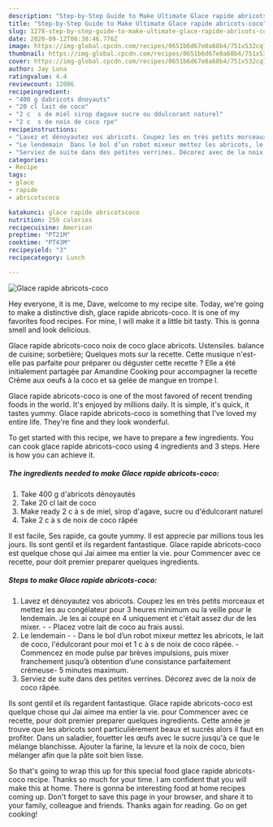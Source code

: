 ```yaml
---
description: "Step-by-Step Guide to Make Ultimate Glace rapide abricots-coco"
title: "Step-by-Step Guide to Make Ultimate Glace rapide abricots-coco"
slug: 1278-step-by-step-guide-to-make-ultimate-glace-rapide-abricots-coco
date: 2020-09-12T06:38:46.776Z
image: https://img-global.cpcdn.com/recipes/0651b6d67e0a68b4/751x532cq70/glace-rapide-abricots-coco-photo-principale-de-la-recette.jpg
thumbnail: https://img-global.cpcdn.com/recipes/0651b6d67e0a68b4/751x532cq70/glace-rapide-abricots-coco-photo-principale-de-la-recette.jpg
cover: https://img-global.cpcdn.com/recipes/0651b6d67e0a68b4/751x532cq70/glace-rapide-abricots-coco-photo-principale-de-la-recette.jpg
author: Jay Luna
ratingvalue: 4.4
reviewcount: 12086
recipeingredient:
- "400 g dabricots dnoyauts"
- "20 cl lait de coco"
- "2 c  s de miel sirop dagave sucre ou ddulcorant naturel"
- "2 c  s de noix de coco rpe"
recipeinstructions:
- "Lavez et dénoyautez vos abricots. Coupez les en très petits morceaux et mettez les au congélateur pour 3 heures minimum ou la veille pour le lendemain. Je les ai coupé en 4 uniquement et c&#39;était assez dur de les mixer.  Placez votre lait de coco au frais aussi."
- "Le lendemain  Dans le bol d’un robot mixeur mettez les abricots, le lait de coco, l&#39;édulcorant pour moi et 1 c à s de noix de coco râpée. Commencez en mode pulse par brèves impulsions, puis mixer franchement jusqu’à obtention d’une consistance parfaitement crémeuse- 5 minutes maximum."
- "Serviez de suite dans des petites verrines. Décorez avec de la noix de coco râpée."
categories:
- Recipe
tags:
- glace
- rapide
- abricotscoco

katakunci: glace rapide abricotscoco 
nutrition: 259 calories
recipecuisine: American
preptime: "PT21M"
cooktime: "PT43M"
recipeyield: "3"
recipecategory: Lunch

---
```



![Glace rapide abricots-coco](https://img-global.cpcdn.com/recipes/0651b6d67e0a68b4/751x532cq70/glace-rapide-abricots-coco-photo-principale-de-la-recette.jpg)

Hey everyone, it is me, Dave, welcome to my recipe site. Today, we're going to make a distinctive dish, glace rapide abricots-coco. It is one of my favorites food recipes. For mine, I will make it a little bit tasty. This is gonna smell and look delicious.

Glace rapide abricots-coco noix de coco glace abricots. Ustensiles. balance de cuisine; sorbetière; Quelques mots sur la recette. Cette musique n&#39;est-elle pas parfaite pour préparer ou déguster cette recette ? Elle a été initialement partagée par Amandine Cooking pour accompagner la recette Crème aux oeufs à la coco et sa gelée de mangue en trompe l.

Glace rapide abricots-coco is one of the most favored of recent trending foods in the world. It's enjoyed by millions daily. It is simple, it's quick, it tastes yummy. Glace rapide abricots-coco is something that I've loved my entire life. They're fine and they look wonderful.


To get started with this recipe, we have to prepare a few ingredients. You can cook glace rapide abricots-coco using 4 ingredients and 3 steps. Here is how you can achieve it.

<!--inarticleads1-->

##### The ingredients needed to make Glace rapide abricots-coco:

1. Take 400 g d&#39;abricots dénoyautés
1. Take 20 cl lait de coco
1. Make ready 2 c à s de miel, sirop d&#39;agave, sucre ou d&#39;édulcorant naturel
1. Take 2 c à s de noix de coco râpée


Il est facile, Ses rapide, ca goute yummy. Il est apprecie par millions tous les jours. Ils sont gentil et ils regardent fantastique. Glace rapide abricots-coco est quelque chose qui Jai aimee ma entier la vie. pour Commencer avec ce recette, pour doit premier preparer quelques ingredients. 

<!--inarticleads2-->

##### Steps to make Glace rapide abricots-coco:

1. Lavez et dénoyautez vos abricots. Coupez les en très petits morceaux et mettez les au congélateur pour 3 heures minimum ou la veille pour le lendemain. Je les ai coupé en 4 uniquement et c&#39;était assez dur de les mixer. -  - Placez votre lait de coco au frais aussi.
1. Le lendemain -  - Dans le bol d’un robot mixeur mettez les abricots, le lait de coco, l&#39;édulcorant pour moi et 1 c à s de noix de coco râpée. - Commencez en mode pulse par brèves impulsions, puis mixer franchement jusqu’à obtention d’une consistance parfaitement crémeuse- 5 minutes maximum.
1. Serviez de suite dans des petites verrines. Décorez avec de la noix de coco râpée.


Ils sont gentil et ils regardent fantastique. Glace rapide abricots-coco est quelque chose qui Jai aimee ma entier la vie. pour Commencer avec ce recette, pour doit premier preparer quelques ingredients. Cette année je trouve que les abricots sont particulièrement beaux et sucrés alors il faut en profiter. Dans un saladier, fouetter les œufs avec le sucre jusqu&#39;à ce que le mélange blanchisse. Ajouter la farine, la levure et la noix de coco, bien mélanger afin que la pâte soit bien lisse. 

So that's going to wrap this up for this special food glace rapide abricots-coco recipe. Thanks so much for your time. I am confident that you will make this at home. There is gonna be interesting food at home recipes coming up. Don't forget to save this page in your browser, and share it to your family, colleague and friends. Thanks again for reading. Go on get cooking!
